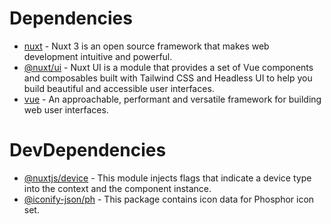 # Dependencies

* [nuxt](https://nuxt.com/) - Nuxt 3 is an open source framework that makes web development intuitive and powerful.
* [@nuxt/ui](https://ui.nuxt.com/getting-started) - Nuxt UI is a module that provides a set of Vue components and
  composables built with Tailwind CSS and Headless UI to help you build beautiful and accessible user interfaces.
* [vue](https://vuejs.org/) - An approachable, performant and versatile framework for building web user interfaces.

# DevDependencies

* [@nuxtjs/device](https://www.npmjs.com/package/@nuxtjs/device) - This module injects flags that indicate a device type
  into the context and the component instance.
* [@iconify-json/ph](https://www.npmjs.com/package/@iconify-json/ph) - This package contains icon data for Phosphor icon
  set.
